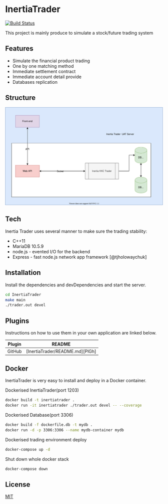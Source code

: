 # InertiaTrader


[![Build Status](https://travis-ci.org/joemccann/dillinger.svg?branch=master)](https://travis-ci.org/joemccann/dillinger)

This project is mainly produce to simulate a stock/future trading system
  

## Features

- Simulate the financial product trading
- One by one matching method
- Immediate settlement contract
- Immediate account detail provide 
- Databases replication

## Structure

![Alt text](./UML.svg)


## Tech

Inertia Trader uses several manner to make sure the trading stability:

- C++11
- MariaDB 10.5.9
- node.js - evented I/O for the backend
- Express - fast node.js network app framework [@tjholowaychuk]

## Installation

Install the dependencies and devDependencies and start the server.

```sh
cd InertiaTrader
make main
./trader.out devel
```

## Plugins

Instructions on how to use them in your own application are linked below.

| Plugin | README |
| ------ | ------ |
| GitHub | [InertiaTrader/README.md][PlGh] |


## Docker

InertiaTrader is very easy to install and deploy in a Docker container.

Dockerised InertiaTrader(port 1203)

```sh
docker build -t inertiatrader .
docker run -it inertiatrader ./trader.out devel -- --coverage
```

Dockerised Database(port 3306)

```sh
docker build -f dockerfile.db -t mydb .
docker run -d -p 3306:3306 --name mydb-container mydb
```

Dockerised trading environment deploy

```sh
docker-compose up -d
```

Shut down whole docker stack

```sh
docker-compose down
```

## License

[MIT](./LICENSE)
